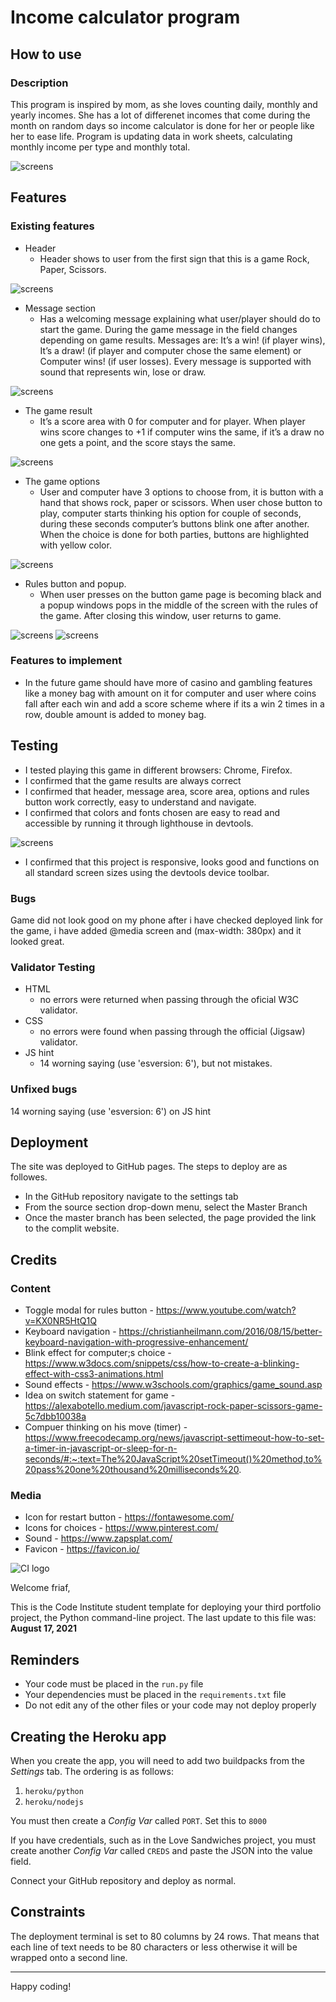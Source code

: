 # Income calculator program

## How to use


### Description
This program is inspired by mom, as she loves counting daily, monthly and yearly incomes. 
She has a lot of differenet incomes that come during the month on random days so income calculator is done for her or people like her to ease life.
Program is updating data in work sheets, calculating monthly income per type and monthly total.


![screens]()

## Features
 
### Existing features

-	Header
     - Header shows to user from the first sign that this is a game Rock, Paper, Scissors.

![screens](/assets/)

-	Message section
     - Has a welcoming message explaining what user/player should do to start the game. During the game message in the field changes depending on game results. Messages are: It’s a win! (if player wins), It’s a draw! (if player and computer chose the same element) or Computer wins!  (if user losses). Every message is supported with sound that represents win, lose or draw.

![screens](/assets/images/message.png)

-	The game result
     - It’s a score area with 0 for computer and for player. When player wins score changes to +1 if computer wins the same, if it’s a draw no one gets a point, and the score stays the same.

![screens](/assets/images/score.png)

-	The game options
     - User and computer have 3 options to choose from, it is button with a hand that shows rock, paper or scissors.  When user chose button to play, computer starts thinking his option for couple of seconds, during these seconds computer’s buttons blink one after another. When the choice is done for both parties, buttons are highlighted with yellow color.

![screens](/assets/images/choice.png)

-	Rules button and popup.
     - When user presses on the button game page is becoming black and a popup windows pops in the middle of the screen with the rules of the game. After closing this window, user returns to game.

![screens](/assets/images/rules-toggle.png)
![screens](/assets/images/rules-popup.png)

### Features to implement
- In the future game should have more of casino and gambling features like a money bag        with amount on it for computer and user where coins fall after each win and add a score scheme where if its a win 2 times in a row, double amount is added to money bag.

## Testing

- I tested playing this game in different browsers: Chrome, Firefox.
- I confirmed that the game results are always correct
- I confirmed that header, message area, score area, options and rules button work correctly, easy to understand and navigate.
- I confirmed that colors and fonts chosen are easy to read and accessible by running it through lighthouse in devtools.

![screens](/assets/images/testing.png)

- I confirmed that this project is responsive, looks good and functions on all standard screen sizes using the devtools device toolbar.

### Bugs

Game did not look good on my phone after i have checked deployed link for the game, i have added @media screen and (max-width: 380px) and it looked great. 


### Validator Testing
- HTML 
    - no errors were returned when passing through the oficial W3C validator.
- CSS 
    - no errors were found when passing through the official (Jigsaw) validator.
- JS hint
    - 14 worning saying (use 'esversion: 6'), but not mistakes.


### Unfixed bugs

14 worning saying (use 'esversion: 6')  on JS hint


## Deployment
The site was deployed to GitHub pages. The steps to deploy are as followes.

- In the GitHub repository navigate to the settings tab
- From the source section drop-down menu, select the Master Branch
- Once the master branch has been selected, the page provided the link to the complit website.


## Credits

### Content
- Toggle modal for rules button - https://www.youtube.com/watch?v=KX0NR5HtQ1Q
- Keyboard navigation - https://christianheilmann.com/2016/08/15/better-keyboard-navigation-with-progressive-enhancement/
- Blink effect for computer;s choice - https://www.w3docs.com/snippets/css/how-to-create-a-blinking-effect-with-css3-animations.html
- Sound effects - https://www.w3schools.com/graphics/game_sound.asp
- Idea on switch statement for game - https://alexabotello.medium.com/javascript-rock-paper-scissors-game-5c7dbb10038a
- Compuer thinking on his move (timer) - https://www.freecodecamp.org/news/javascript-settimeout-how-to-set-a-timer-in-javascript-or-sleep-for-n-seconds/#:~:text=The%20JavaScript%20setTimeout()%20method,to%20pass%20one%20thousand%20milliseconds%20.

### Media

- Icon for restart button - https://fontawesome.com/
- Icons for choices - https://www.pinterest.com/
- Sound - https://www.zapsplat.com/
- Favicon - https://favicon.io/





















![CI logo](https://codeinstitute.s3.amazonaws.com/fullstack/ci_logo_small.png)

Welcome friaf,

This is the Code Institute student template for deploying your third portfolio project, the Python command-line project. The last update to this file was: **August 17, 2021**

## Reminders

* Your code must be placed in the `run.py` file
* Your dependencies must be placed in the `requirements.txt` file
* Do not edit any of the other files or your code may not deploy properly

## Creating the Heroku app

When you create the app, you will need to add two buildpacks from the _Settings_ tab. The ordering is as follows:

1. `heroku/python`
2. `heroku/nodejs`

You must then create a _Config Var_ called `PORT`. Set this to `8000`

If you have credentials, such as in the Love Sandwiches project, you must create another _Config Var_ called `CREDS` and paste the JSON into the value field.

Connect your GitHub repository and deploy as normal.

## Constraints

The deployment terminal is set to 80 columns by 24 rows. That means that each line of text needs to be 80 characters or less otherwise it will be wrapped onto a second line.

-----
Happy coding!